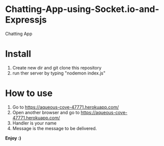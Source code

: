 # Chatting-App-using-Socket.io-and-Expressjs
Chatting App
# Install
1. Create new dir and git clone this repository
2. run ther server by typing "nodemon index.js"
# How to use
1. Go to https://aqueous-cove-47771.herokuapp.com/
2. Open another browser and go to https://aqueous-cove-47771.herokuapp.com/
3. Handler is your name
4. Message is the message to be delivered.

**Enjoy :)**
